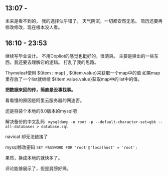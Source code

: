 ## 13:07 - 
未来是看不到的，
我的选择似乎错了，
天气阴沉，一切都安然无恙。
简历还要再修改修改，现在根本没人看。
## 16:10 - 23:53
继续写毕业设计。
不用Copliot的感觉也挺好的，很清爽。
主要是弹出的一些东西，我还要去理解它的逻辑。
打乱了我的思路。

Thymeleaf使用 ${item : map} , ${item.value}来获取一个map中的值
如果map里存放了一个list就继续 ${item.value.value}获取map中的list中的值。


**把数据来回的传，简直是没事找事。**

看看慢的原因是阿里云服务器的网速否。

还是将装个本地的8.0版本的mysql吧

解决备份的中文乱码
` mysqldump -u root -p --default-character-set=gbk --all-databases > database.sql`

navicat 却无法链接了

mysql修改密码
`SET PASSWORD FOR 'root'@'localhost' = 'root';`

果然，换成本地的就快多了。

评论能够展示了，但是肩膀好痛。